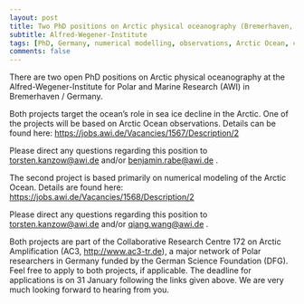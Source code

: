 ```yaml
---
layout: post
title: Two PhD positions on Arctic physical oceanography (Bremerhaven, Germany)
subtitle: Alfred-Wegener-Institute
tags: [PhD, Germany, numerical modelling, observations, Arctic Ocean, climate change]
comments: false
---
```

There are two open PhD positions on Arctic physical oceanography at the Alfred-Wegener-Institute for Polar and Marine Research (AWI) in Bremerhaven / Germany.

 

Both projects target the ocean’s role in sea ice decline in the Arctic. One of the projects will be based on Arctic Ocean observations. Details can be found here: https://jobs.awi.de/Vacancies/1567/Description/2

 

Please direct any questions regarding this position to torsten.kanzow@awi.de and/or benjamin.rabe@awi.de .

 

The second project is based primarily on numerical modeling of the Arctic Ocean. Details are found here: https://jobs.awi.de/Vacancies/1568/Description/2

 

Please direct any questions regarding this position to torsten.kanzow@awi.de and/or qiang.wang@awi.de .

 

Both projects are part of the Collaborative Research Centre 172 on Arctic Amplification (AC3, http://www.ac3-tr.de), a major network of Polar researchers in Germany funded by the German Science Foundation (DFG). Feel free to apply to both projects, if applicable. The deadline for applications is on 31 January following the links given above. We are very much looking forward to hearing from you.
